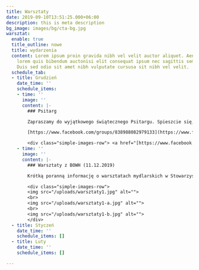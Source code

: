 ```yaml
---
title: Warsztaty
date: 2019-09-10T13:51:25.000+06:00
description: this is meta description
bg_image: images/bg/cta-bg.jpg
warsztat:
  enable: true
  title_outline: nowe
  title: wydarzenia
  content: Lorem ipsum proin gravida nibh vel velit auctor aliquet. Aeneansollicitudin,
    lorem quis bibendum auctonisi elit consequat ipsum nec sagittis sem nibh id elit.
    Duis sed odio sit amet nibh vulputate cursusa sit nibh vel velit.
  schedule_tab:
  - title: Grudzień
    date_time: ''
    schedule_items:
    - time: ''
      image: ''
      content: |-
        ### Psitarg

        Zapraszamy do wyjątkowego świątecznego Psitargu. Spieszcie się, bo licytować można tylko do **10 grudnia do godz. 21.00**.

        [https://www.facebook.com/groups/838988082979133](https://www.facebook.com/groups/838988082979133 "Psitarg edycja grudniowa")

        <div class="simple-images-row"> <a href="[https://www.facebook.com/groups/838988082979133](https://www.facebook.com/groups/838988082979133 "https://www.facebook.com/groups/838988082979133")" target="_blank"><img src="/uploads/received_231695212408883.jpg" alt=""></a></div>
    - time: ''
      image: ''
      content: |-
        ### Warsztaty z BOWH (11.12.2019)

        Krótką poranną informację o warsztatach mydlarskich w Stowarzyszenie Brzesko-Oławska Wieś Historyczna uzupełniamy o relację fotograficzną (zdjęcia autorstwa Marta Brus). Ach, co to były za warsztaty!

        <div class="simple-images-row">
        <img src="/uploads/warsztaty1.jpg" alt="">
        <br>
        <img src="/uploads/warsztaty1-a.jpg" alt="">
        <br>
        <img src="/uploads/warsztaty1-b.jpg" alt="">
        </div>
  - title: Styczeń
    date_time: ''
    schedule_items: []
  - title: Luty
    date_time: ''
    schedule_items: []

---
```

